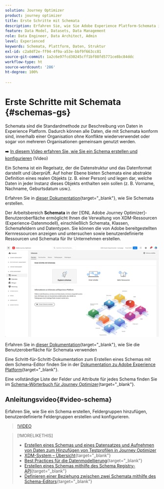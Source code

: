 ```yaml
---
solution: Journey Optimizer
product: journey optimizer
title: Erste Schritte mit Schemata
description: Erfahren Sie, wie Sie Adobe Experience Platform-Schemata in Adobe Journey Optimizer verwenden
feature: Data Model, Datasets, Data Management
role: Data Engineer, Data Architect, Admin
level: Experienced
keywords: Schemata, Plattform, Daten, Struktur
exl-id: c2a8df2e-ff94-4f9a-a53e-bbf9f663cc81
source-git-commit: 1a2c6e97fcd30245cff1bf08fd5771ce8bc84ddc
workflow-type: ht
source-wordcount: '286'
ht-degree: 100%

---
```


# Erste Schritte mit Schemata {#schemas-gs}

Schemata sind die Standardmethode zur Beschreibung von Daten in Experience Platform. Dadurch können alle Daten, die mit Schemata konform sind, innerhalb einer Organisation ohne Konflikte wiederverwendet oder sogar von mehreren Organisationen gemeinsam genutzt werden.

➡️ [In diesem Video erfahren Sie, wie Sie ein Schema erstellen und konfigurieren](#video-schema) (Video)

Ein Schema ist ein Regelsatz, der die Datenstruktur und das Datenformat darstellt und überprüft. Auf hoher Ebene bieten Schemata eine abstrakte Definition eines realen Objekts (z. B. einer Person) und legen dar, welche Daten in jeder Instanz dieses Objekts enthalten sein sollen (z. B. Vorname, Nachname, Geburtsdatum usw.).

Erfahren Sie in [dieser Dokumentation](https://experienceleague.adobe.com/docs/experience-platform/xdm/schema/composition.html?lang=de){target="_blank"}, wie Sie Schemata erstellen.

Der Arbeitsbereich **Schemata** in der [!DNL Adobe Journey Optimizer]-Benutzeroberfläche ermöglicht Ihnen die Verwaltung von XDM-Ressourcen (Experience-Datenmodell), einschließlich Schemata, Klassen, Schemafeldern und Datentypen. Sie können die von Adobe bereitgestellten Kernressourcen anzeigen und untersuchen sowie benutzerdefinierte Ressourcen und Schemata für Ihr Unternehmen erstellen.

![](assets/schemas-home.png)

Erfahren Sie in [dieser Dokumentation](https://experienceleague.adobe.com/docs/experience-platform/xdm/ui/overview.html?lang=de){target="_blank"}, wie Sie die Benutzeroberfläche für Schemata verwenden

Eine Schritt-für-Schritt-Dokumentation zum Erstellen eines Schemas mit dem Schema-Editor finden Sie in der [Dokumentation zu Adobe Experience Platform](https://experienceleague.adobe.com/docs/experience-platform/xdm/tutorials/create-schema-ui.html?lang=de){target="_blank"}.

Eine vollständige Liste der Felder und Attribute für jedes Schema finden Sie im [Schema-Wörterbuch für Journey Optimizer](https://experienceleague.adobe.com/tools/ajo-schemas/schema-dictionary.html?lang=de){target="_blank"}.


## Anleitungsvideo{#video-schema}

Erfahren Sie, wie Sie ein Schema erstellen, Feldergruppen hinzufügen, benutzerdefinierte Feldergruppen erstellen und konfigurieren.

>[!VIDEO](https://video.tv.adobe.com/v/334461?quality=12)

>[!MORELIKETHIS]
>
>* [Erstellen eines Schemas und eines Datensatzes und Aufnehmen von Daten zum Hinzufügen von Testprofilen in Journey Optimizer](../audience/creating-test-profiles.md)
>* [XDM-System – Übersicht](https://experienceleague.adobe.com/docs/experience-platform/xdm/home.html?lang=de){target="_blank"}
>* [Best Practices für die Datenmodellierung](https://experienceleague.adobe.com/docs/experience-platform/xdm/schema/best-practices.html?lang=de){target="_blank"}
>* [Erstellen eines Schemas mithilfe des Schema Registry-API](https://experienceleague.adobe.com/docs/experience-platform/xdm/tutorials/create-schema-api.html?lang=de){target="_blank"}
>* [Definieren einer Beziehung zwischen zwei Schemata mithilfe des Schema-Editors](https://experienceleague.adobe.com/docs/experience-platform/xdm/tutorials/relationship-ui.html?lang=de){target="_blank"}
